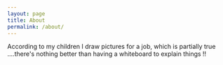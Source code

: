 ```yaml
---
layout: page
title: About
permalink: /about/
---
```


According to my children I draw pictures for a job, which is partially true ....there's nothing better than having a whiteboard to explain things !!

